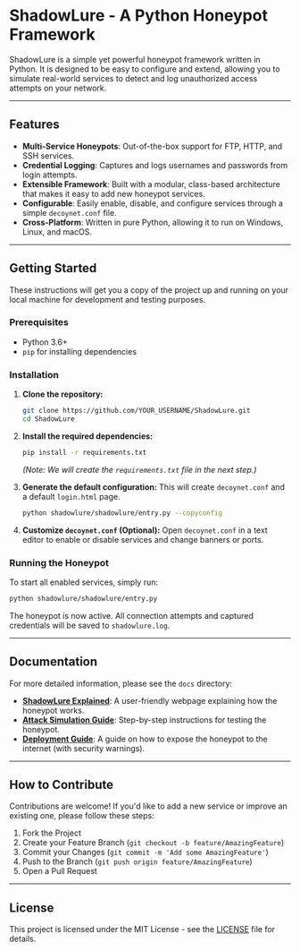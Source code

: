 # ShadowLure - A Python Honeypot Framework

ShadowLure is a simple yet powerful honeypot framework written in Python. It is designed to be easy to configure and extend, allowing you to simulate real-world services to detect and log unauthorized access attempts on your network.

---

## Features

- **Multi-Service Honeypots**: Out-of-the-box support for FTP, HTTP, and SSH services.
- **Credential Logging**: Captures and logs usernames and passwords from login attempts.
- **Extensible Framework**: Built with a modular, class-based architecture that makes it easy to add new honeypot services.
- **Configurable**: Easily enable, disable, and configure services through a simple `decoynet.conf` file.
- **Cross-Platform**: Written in pure Python, allowing it to run on Windows, Linux, and macOS.

---

## Getting Started

These instructions will get you a copy of the project up and running on your local machine for development and testing purposes.

### Prerequisites

- Python 3.6+
- `pip` for installing dependencies

### Installation

1.  **Clone the repository:**
    ```bash
    git clone https://github.com/YOUR_USERNAME/ShadowLure.git
    cd ShadowLure
    ```

2.  **Install the required dependencies:**
    ```bash
    pip install -r requirements.txt
    ```
    *(Note: We will create the `requirements.txt` file in the next step.)*

3.  **Generate the default configuration:**
    This will create `decoynet.conf` and a default `login.html` page.
    ```bash
    python shadowlure/shadowlure/entry.py --copyconfig
    ```

4.  **Customize `decoynet.conf` (Optional):**
    Open `decoynet.conf` in a text editor to enable or disable services and change banners or ports.

### Running the Honeypot

To start all enabled services, simply run:
```bash
python shadowlure/shadowlure/entry.py
```
The honeypot is now active. All connection attempts and captured credentials will be saved to `shadowlure.log`.

---

## Documentation

For more detailed information, please see the `docs` directory:

- **[ShadowLure Explained](docs/docs.html)**: A user-friendly webpage explaining how the honeypot works.
- **[Attack Simulation Guide](docs/ATTACK_SIMULATION.md)**: Step-by-step instructions for testing the honeypot.
- **[Deployment Guide](docs/DEPLOYMENT.md)**: A guide on how to expose the honeypot to the internet (with security warnings).

---

## How to Contribute

Contributions are welcome! If you'd like to add a new service or improve an existing one, please follow these steps:

1.  Fork the Project
2.  Create your Feature Branch (`git checkout -b feature/AmazingFeature`)
3.  Commit your Changes (`git commit -m 'Add some AmazingFeature'`)
4.  Push to the Branch (`git push origin feature/AmazingFeature`)
5.  Open a Pull Request

---

## License

This project is licensed under the MIT License - see the [LICENSE](LICENSE) file for details.
